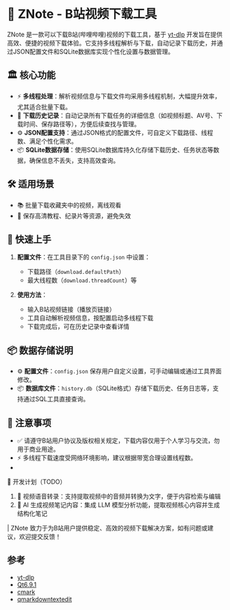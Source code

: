 # 🤖 ZNote - B站视频下载工具

ZNote 是一款可以下载B站(哔哩哔哩)视频的下载工具，基于 [yt-dlp](https://github.com/yt-dlp/yt-dlp) 开发旨在提供高效、便捷的视频下载体验。它支持多线程解析与下载，自动记录下载历史，并通过JSON配置文件和SQLite数据库实现个性化设置与数据管理。


## 🏛 核心功能

- ⚡ **多线程处理**：解析视频信息与下载文件均采用多线程机制，大幅提升效率，尤其适合批量下载。
- 📝 **下载历史记录**：自动记录所有下载任务的详细信息（如视频标题、AV号、下载时间、保存路径等），方便后续查找与管理。
- ⚙️ **JSON配置支持**：通过JSON格式的配置文件，可自定义下载路径、线程数、满足个性化需求。
- 📦 **SQLite数据存储**：使用SQLite数据库持久化存储下载历史、任务状态等数据，确保信息不丢失，支持高效查询。


## 🛠️ 适用场景

- 📚 批量下载收藏夹中的视频，离线观看
- 🔗 保存高清教程、纪录片等资源，避免失效


## 📝 快速上手

1. **配置文件**：在工具目录下的 `config.json` 中设置：
   - 下载路径（`download.defaultPath`）
   - 最大线程数（`download.threadCount`）等

2. **使用方法**：
   - 输入B站视频链接（播放页链接）
   - 工具自动解析视频信息，按配置启动多线程下载
   - 下载完成后，可在历史记录中查看详情


## 📦 数据存储说明

- ⚙️ **配置文件**：`config.json` 保存用户自定义设置，可手动编辑或通过工具界面修改。
- 📦 **数据库文件**：`history.db`（SQLite格式）存储下载历史、任务日志等，支持通过SQL工具直接查询。


## 📝 注意事项

- ✅ 请遵守B站用户协议及版权相关规定，下载内容仅用于个人学习与交流，勿用于商业用途。
- ⚡ 多线程下载速度受网络环境影响，建议根据带宽合理设置线程数。
- 
🚀 开发计划（TODO）
1. 🎤 视频语音转录：支持提取视频中的音频并转换为文字，便于内容检索与编辑
2. 🤖 AI 生成视频笔记内容：集成 LLM 模型分析功能，提取视频核心内容并生成结构化笔记


| ZNote 致力于为B站用户提供稳定、高效的视频下载解决方案，如有问题或建议，欢迎提交反馈！
## 参考
* [yt-dlp](https://github.com/yt-dlp/yt-dlp) 
* [Qt6.9.1](https://doc.qt.io/qt-6/reference-overview.html)
* [cmark](https://github.com/commonmark/cmark)
* [qmarkdowntextedit](https://github.com/pbek/qmarkdowntextedit)

